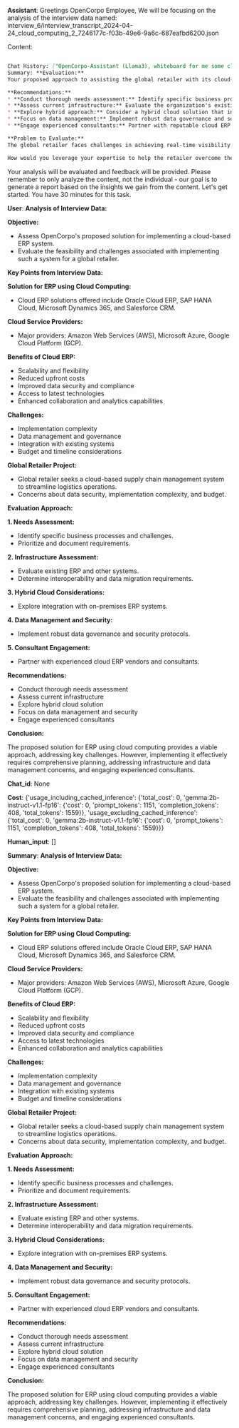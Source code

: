**Assistant**: Greetings OpenCorpo Employee, We will be focusing on the analysis of the interview data named: interview_6/interview_transcript_2024-04-24_cloud_computing_2_7246177c-f03b-49e6-9a6c-687eafbd6200.json 


 Content: 

 ```md

 Chat History: ["OpenCorpo-Assistant (Llama3), whiteboard for me some cloud computing. Propose a solution for enterprise resource planning. I will evaluate your answers and give my feedback, then propose a problem to you. You will answer and I will evaluate. Let's now begin. You have 30 minutes.", '**Solution for Enterprise Resource Planning (ERP) using Cloud Computing:**\n\n**1. Cloud ERP Solutions:**\n\n* Oracle Cloud ERP\n* SAP HANA Cloud\n* Microsoft Dynamics 365\n* Salesforce CRM\n\n**2. Cloud Service Providers:**\n\n* Amazon Web Services (AWS)\n* Microsoft Azure\n* Google Cloud Platform (GCP)\n\n**3. Benefits of Cloud ERP:**\n\n* Scalability and flexibility\n* Reduced upfront costs\n* Improved data security and compliance\n* Access to latest technologies\n* Enhanced collaboration and analytics capabilities\n\n**Problem to Evaluate:**\n\n* How can a large enterprise implement a cloud-based ERP system that meets the specific needs of different business units while minimizing costs and ensuring data integrity?', "I'd like to provide an evaluation of your solution and then propose another problem.\n\n**Evaluation:**\nYour solution provides a good overview of popular Cloud ERP solutions, service providers, and benefits. You've highlighted key advantages of cloud-based ERPs, such as scalability, reduced costs, improved security, access to latest technologies, and enhanced collaboration and analytics capabilities.\n\nHowever, I would suggest adding more detail on how the implementation process would be managed, including the steps involved in selecting a suitable Cloud ERP solution, migrating existing data, and ensuring seamless integration with other business systems. Additionally, you could provide examples of companies that have successfully implemented cloud-based ERPs to illustrate the feasibility of your approach.\n\n**Problem to Evaluate:**\nA global retailer is looking to implement a cloud-based supply chain management system to streamline its logistics operations. The company has multiple warehouses and distribution centers around the world, and it needs a solution that can integrate with its existing ERP system, manage inventory levels, track shipments, and provide real-time visibility into supply chain operations.\n\nThe company's IT team is concerned about the complexity of implementing such a system, especially considering the need to ensure data security and compliance across multiple regions. How would you approach this project, and what specific cloud-based solutions and service providers would you recommend?", "**Evaluation:**\nYour proposed approach to assisting the global retailer with its cloud-based supply chain management system is comprehensive and addresses the key concerns related to implementation complexity and data security.\n\n**Recommendations:**\n* **Conduct thorough needs assessment:** Identify specific business processes that need improvement and prioritize them accordingly.\n* **Assess current infrastructure:** Evaluate the organization's existing ERP and other systems to determine interoperability and data migration requirements.\n* **Explore hybrid approach:** Consider a hybrid cloud solution that integrates on-premises ERP systems with cloud-based functionalities.\n* **Focus on data management:** Implement robust data governance and security protocols to protect sensitive information.\n* **Engage experienced consultants:** Partner with reputable cloud ERP vendors and consultants who have experience in global deployments.\n\n**Problem to Evaluate:**\nThe global retailer faces challenges in achieving real-time visibility into its entire supply chain, optimizing inventory levels, and reducing transportation costs. The company has limited IT resources and is concerned about the implementation timeline and budget.\n\nHow would you leverage your expertise to help the retailer overcome these challenges and implement a successful cloud-based supply chain management system?"] 
 Summary: **Evaluation:**
Your proposed approach to assisting the global retailer with its cloud-based supply chain management system is comprehensive and addresses the key concerns related to implementation complexity and data security.

**Recommendations:**
* **Conduct thorough needs assessment:** Identify specific business processes that need improvement and prioritize them accordingly.
* **Assess current infrastructure:** Evaluate the organization's existing ERP and other systems to determine interoperability and data migration requirements.
* **Explore hybrid approach:** Consider a hybrid cloud solution that integrates on-premises ERP systems with cloud-based functionalities.
* **Focus on data management:** Implement robust data governance and security protocols to protect sensitive information.
* **Engage experienced consultants:** Partner with reputable cloud ERP vendors and consultants who have experience in global deployments.

**Problem to Evaluate:**
The global retailer faces challenges in achieving real-time visibility into its entire supply chain, optimizing inventory levels, and reducing transportation costs. The company has limited IT resources and is concerned about the implementation timeline and budget.

How would you leverage your expertise to help the retailer overcome these challenges and implement a successful cloud-based supply chain management system? 
``` 


 Your analysis will be evaluated and feedback will be provided. Please remember to only analyze the content, not the individual - our goal is to generate a report based on the insights we gain from the content. Let's get started. You have 30 minutes for this task.

**User**: **Analysis of Interview Data:**

**Objective:**
- Assess OpenCorpo's proposed solution for implementing a cloud-based ERP system.
- Evaluate the feasibility and challenges associated with implementing such a system for a global retailer.

**Key Points from Interview Data:**

**Solution for ERP using Cloud Computing:**
- Cloud ERP solutions offered include Oracle Cloud ERP, SAP HANA Cloud, Microsoft Dynamics 365, and Salesforce CRM.

**Cloud Service Providers:**
- Major providers: Amazon Web Services (AWS), Microsoft Azure, Google Cloud Platform (GCP).

**Benefits of Cloud ERP:**
- Scalability and flexibility
- Reduced upfront costs
- Improved data security and compliance
- Access to latest technologies
- Enhanced collaboration and analytics capabilities

**Challenges:**
- Implementation complexity
- Data management and governance
- Integration with existing systems
- Budget and timeline considerations

**Global Retailer Project:**
- Global retailer seeks a cloud-based supply chain management system to streamline logistics operations.
- Concerns about data security, implementation complexity, and budget.

**Evaluation Approach:**

**1. Needs Assessment:**
- Identify specific business processes and challenges.
- Prioritize and document requirements.

**2. Infrastructure Assessment:**
- Evaluate existing ERP and other systems.
- Determine interoperability and data migration requirements.

**3. Hybrid Cloud Considerations:**
- Explore integration with on-premises ERP systems.

**4. Data Management and Security:**
- Implement robust data governance and security protocols.

**5. Consultant Engagement:**
- Partner with experienced cloud ERP vendors and consultants.

**Recommendations:**

- Conduct thorough needs assessment
- Assess current infrastructure
- Explore hybrid cloud solution
- Focus on data management and security
- Engage experienced consultants

**Conclusion:**

The proposed solution for ERP using cloud computing provides a viable approach, addressing key challenges. However, implementing it effectively requires comprehensive planning, addressing infrastructure and data management concerns, and engaging experienced consultants.

**Chat_id**: None

**Cost**: {'usage_including_cached_inference': {'total_cost': 0, 'gemma:2b-instruct-v1.1-fp16': {'cost': 0, 'prompt_tokens': 1151, 'completion_tokens': 408, 'total_tokens': 1559}}, 'usage_excluding_cached_inference': {'total_cost': 0, 'gemma:2b-instruct-v1.1-fp16': {'cost': 0, 'prompt_tokens': 1151, 'completion_tokens': 408, 'total_tokens': 1559}}}

**Human_input**: []

**Summary**: **Analysis of Interview Data:**

**Objective:**
- Assess OpenCorpo's proposed solution for implementing a cloud-based ERP system.
- Evaluate the feasibility and challenges associated with implementing such a system for a global retailer.

**Key Points from Interview Data:**

**Solution for ERP using Cloud Computing:**
- Cloud ERP solutions offered include Oracle Cloud ERP, SAP HANA Cloud, Microsoft Dynamics 365, and Salesforce CRM.

**Cloud Service Providers:**
- Major providers: Amazon Web Services (AWS), Microsoft Azure, Google Cloud Platform (GCP).

**Benefits of Cloud ERP:**
- Scalability and flexibility
- Reduced upfront costs
- Improved data security and compliance
- Access to latest technologies
- Enhanced collaboration and analytics capabilities

**Challenges:**
- Implementation complexity
- Data management and governance
- Integration with existing systems
- Budget and timeline considerations

**Global Retailer Project:**
- Global retailer seeks a cloud-based supply chain management system to streamline logistics operations.
- Concerns about data security, implementation complexity, and budget.

**Evaluation Approach:**

**1. Needs Assessment:**
- Identify specific business processes and challenges.
- Prioritize and document requirements.

**2. Infrastructure Assessment:**
- Evaluate existing ERP and other systems.
- Determine interoperability and data migration requirements.

**3. Hybrid Cloud Considerations:**
- Explore integration with on-premises ERP systems.

**4. Data Management and Security:**
- Implement robust data governance and security protocols.

**5. Consultant Engagement:**
- Partner with experienced cloud ERP vendors and consultants.

**Recommendations:**

- Conduct thorough needs assessment
- Assess current infrastructure
- Explore hybrid cloud solution
- Focus on data management and security
- Engage experienced consultants

**Conclusion:**

The proposed solution for ERP using cloud computing provides a viable approach, addressing key challenges. However, implementing it effectively requires comprehensive planning, addressing infrastructure and data management concerns, and engaging experienced consultants.

